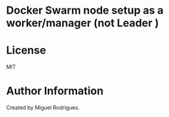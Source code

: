 # Docker Swarm node setup as a worker/manager (not Leader )

# License

MIT

# Author Information

Created by Miguel Rodrigues.
